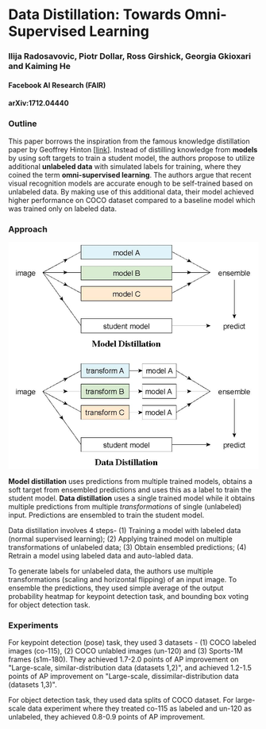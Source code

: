 # Data Distillation: Towards Omni-Supervised Learning
### Ilija Radosavovic, Piotr Dollar, Ross Girshick, Georgia Gkioxari and Kaiming He 
#### Facebook AI Research (FAIR)
#### arXiv:1712.04440

### Outline
This paper borrows the inspiration from the famous knowledge distillation paper by Geoffrey Hinton [[link](https://arxiv.org/abs/1503.02531)]. Instead of distilling knowledge from **models** by using soft targets to train a student model, the authors propose to utilize additional **unlabeled data** with simulated labels for training, where they coined the term **omni-supervised learning**. The authors argue that recent visual recognition models are accurate enough to be self-trained based on unlabeled data. By making use of this additional data, their model achieved higher performance on COCO dataset compared to a baseline model which was trained only on labeled data.

### Approach
![teaser](img/data-distillation/fig1.jpg)

**Model distillation** uses predictions from multiple trained models, obtains a soft target from ensembled predictions and uses this as a label to train the student model. **Data distillation** uses a single trained model while it obtains multiple predictions from multiple *transformations* of single (unlabeled) input. Predictions are ensembled to train the student model. 

Data distillation involves 4 steps- (1) Training a model with labeled data (normal supervised learning); (2) Applying trained model on multiple transformations of unlabeled data; (3) Obtain ensembled predictions; (4) Retrain a model using labeled data and auto-labled data.

To generate labels for unlabeled data, the authors use multiple transformations (scaling and horizontal flipping) of an input image. To ensemble the predictions, they used simple average of the output probability heatmap for keypoint detection task, and bounding box voting for object detection task.

### Experiments
For keypoint detection (pose) task, they used 3 datasets - (1) COCO labeled images (co-115), (2) COCO unlabled images (un-120) and (3) Sports-1M frames (s1m-180). They achieved 1.7-2.0 points of AP improvement on "Large-scale, similar-distribution data (datasets 1,2)", and achieved 1.2-1.5 points of AP improvement on "Large-scale, dissimilar-distribution data (datasets 1,3)". 

For object detection task, they used data splits of COCO dataset. For large-scale data experiment where they treated co-115 as labeled and un-120 as unlabeled, they achieved 0.8-0.9 points of AP improvement.
